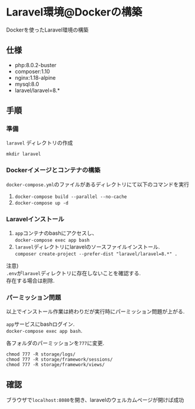 # Laravel環境@Dockerの構築

Dockerを使ったLaravel環境の構築

## 仕様

- php:8.0.2-buster
- composer:1.10
- nginx:1.18-alpine
- mysql:8.0
- laravel/laravel=8.*

## 手順

### 準備

`laravel` ディレクトリの作成

`mkdir laravel`

### Dockerイメージとコンテナの構築

`docker-compose.yml`のファイルがあるディレクトリにて以下のコマンドを実行

1. `docker-compose build --parallel --no-cache`
2. `docker-compose up -d`

### Laravelインストール

1. `app`コンテナのbashにアクセスし、  
  `docker-compose exec app bash`
2. `laravel`ディレクトリにlaravelのソースファイルインストール.  
  `composer create-project --prefer-dist "laravel/laravel=8.*" .`

注意)  
`.env`が`laravel`ディレクトリに存在しないことを確認する.  
存在する場合は削除.  

### パーミッション問題

以上でインストール作業は終わりだが実行時にパーミッション問題が上がる.  

`app`サービスにbashログイン.  
`docker-compose exec app bash`.  
  
各フォルダのパーミッションを`777`に変更.  

```
chmod 777 -R storage/logs/
chmod 777 -R storage/framework/sessions/
chmod 777 -R storage/framework/views/
```

## 確認

ブラウザで`localhost:8080`を開き、laravelのウェルカムページが開けば成功
